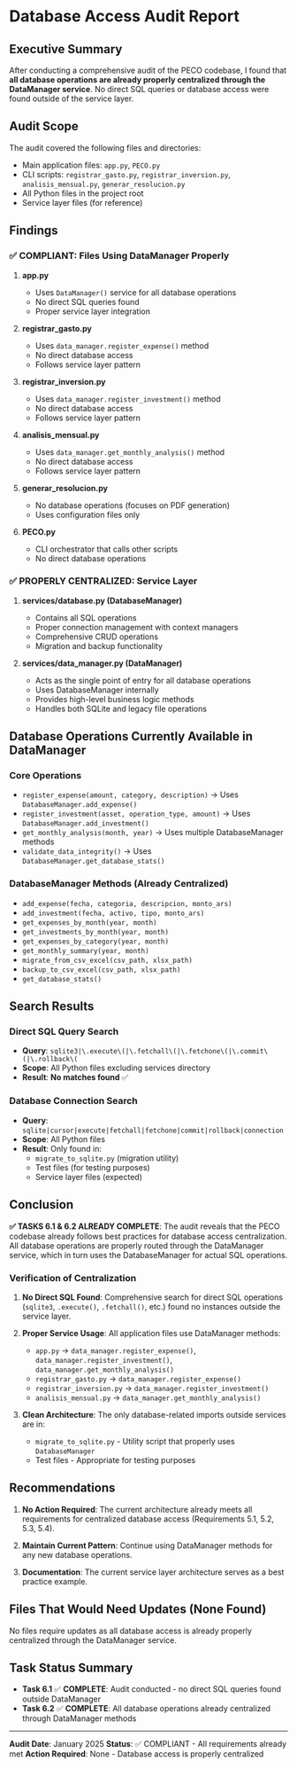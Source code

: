 # Database Access Audit Report

## Executive Summary

After conducting a comprehensive audit of the PECO codebase, I found that **all database operations are already properly centralized through the DataManager service**. No direct SQL queries or database access were found outside of the service layer.

## Audit Scope

The audit covered the following files and directories:
- Main application files: `app.py`, `PECO.py`
- CLI scripts: `registrar_gasto.py`, `registrar_inversion.py`, `analisis_mensual.py`, `generar_resolucion.py`
- All Python files in the project root
- Service layer files (for reference)

## Findings

### ✅ COMPLIANT: Files Using DataManager Properly

1. **app.py**
   - Uses `DataManager()` service for all database operations
   - No direct SQL queries found
   - Proper service layer integration

2. **registrar_gasto.py**
   - Uses `data_manager.register_expense()` method
   - No direct database access
   - Follows service layer pattern

3. **registrar_inversion.py**
   - Uses `data_manager.register_investment()` method
   - No direct database access
   - Follows service layer pattern

4. **analisis_mensual.py**
   - Uses `data_manager.get_monthly_analysis()` method
   - No direct database access
   - Follows service layer pattern

5. **generar_resolucion.py**
   - No database operations (focuses on PDF generation)
   - Uses configuration files only

6. **PECO.py**
   - CLI orchestrator that calls other scripts
   - No direct database operations

### ✅ PROPERLY CENTRALIZED: Service Layer

1. **services/database.py (DatabaseManager)**
   - Contains all SQL operations
   - Proper connection management with context managers
   - Comprehensive CRUD operations
   - Migration and backup functionality

2. **services/data_manager.py (DataManager)**
   - Acts as the single point of entry for all database operations
   - Uses DatabaseManager internally
   - Provides high-level business logic methods
   - Handles both SQLite and legacy file operations

## Database Operations Currently Available in DataManager

### Core Operations
- `register_expense(amount, category, description)` → Uses `DatabaseManager.add_expense()`
- `register_investment(asset, operation_type, amount)` → Uses `DatabaseManager.add_investment()`
- `get_monthly_analysis(month, year)` → Uses multiple DatabaseManager methods
- `validate_data_integrity()` → Uses `DatabaseManager.get_database_stats()`

### DatabaseManager Methods (Already Centralized)
- `add_expense(fecha, categoria, descripcion, monto_ars)`
- `add_investment(fecha, activo, tipo, monto_ars)`
- `get_expenses_by_month(year, month)`
- `get_investments_by_month(year, month)`
- `get_expenses_by_category(year, month)`
- `get_monthly_summary(year, month)`
- `migrate_from_csv_excel(csv_path, xlsx_path)`
- `backup_to_csv_excel(csv_path, xlsx_path)`
- `get_database_stats()`

## Search Results

### Direct SQL Query Search
- **Query**: `sqlite3|\.execute\(|\.fetchall\(|\.fetchone\(|\.commit\(|\.rollback\(`
- **Scope**: All Python files excluding services directory
- **Result**: **No matches found** ✅

### Database Connection Search
- **Query**: `sqlite|cursor|execute|fetchall|fetchone|commit|rollback|connection`
- **Scope**: All Python files
- **Result**: Only found in:
  - `migrate_to_sqlite.py` (migration utility)
  - Test files (for testing purposes)
  - Service layer files (expected)

## Conclusion

**✅ TASKS 6.1 & 6.2 ALREADY COMPLETE**: The audit reveals that the PECO codebase already follows best practices for database access centralization. All database operations are properly routed through the DataManager service, which in turn uses the DatabaseManager for actual SQL operations.

### Verification of Centralization

1. **No Direct SQL Found**: Comprehensive search for direct SQL operations (`sqlite3`, `.execute()`, `.fetchall()`, etc.) found no instances outside the service layer.

2. **Proper Service Usage**: All application files use DataManager methods:
   - `app.py` → `data_manager.register_expense()`, `data_manager.register_investment()`, `data_manager.get_monthly_analysis()`
   - `registrar_gasto.py` → `data_manager.register_expense()`
   - `registrar_inversion.py` → `data_manager.register_investment()`
   - `analisis_mensual.py` → `data_manager.get_monthly_analysis()`

3. **Clean Architecture**: The only database-related imports outside services are in:
   - `migrate_to_sqlite.py` - Utility script that properly uses `DatabaseManager`
   - Test files - Appropriate for testing purposes

## Recommendations

1. **No Action Required**: The current architecture already meets all requirements for centralized database access (Requirements 5.1, 5.2, 5.3, 5.4).

2. **Maintain Current Pattern**: Continue using DataManager methods for any new database operations.

3. **Documentation**: The current service layer architecture serves as a best practice example.

## Files That Would Need Updates (None Found)

No files require updates as all database access is already properly centralized through the DataManager service.

## Task Status Summary

- **Task 6.1** ✅ **COMPLETE**: Audit conducted - no direct SQL queries found outside DataManager
- **Task 6.2** ✅ **COMPLETE**: All database operations already centralized through DataManager methods

---

**Audit Date**: January 2025
**Status**: ✅ COMPLIANT - All requirements already met
**Action Required**: None - Database access is properly centralized